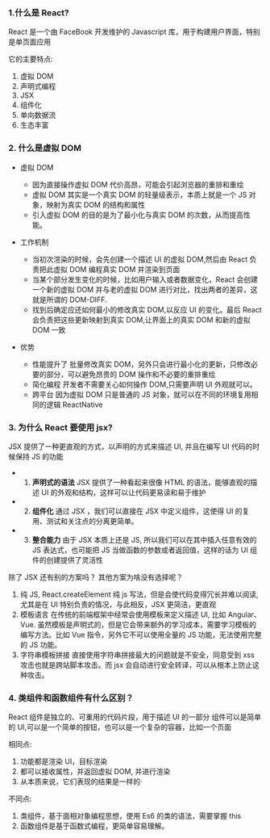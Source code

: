 ### 1.什么是 React?

React 是一个由 FaceBook 开发维护的 Javascript 库，用于构建用户界面，特别是单页面应用

它的主要特点:

1. 虚拟 DOM
2. 声明式编程
3. JSX
4. 组件化
5. 单向数据流
6. 生态丰富

### 2. 什么是虚拟 DOM

- 虚拟 DOM

  - 因为直接操作虚拟 DOM 代价高昂，可能会引起浏览器的重排和重绘
  - 虚拟 DOM 其实是一个真实 DOM 的轻量级表示，本质上就是一个 JS 对象，映射为真实 DOM 的结构和属性
  - 引入虚拟 DOM 的目的是为了最小化与真实 DOM 的次数，从而提高性能。

- 工作机制

  - 当初次渲染的时候，会先创建一个描述 UI 的虚拟 DOM,然后由 React 负责把此虚拟 DOM 编程真实 DOM 并渲染到页面
  - 当某个部分发生变化的时候，比如用户输入或者数据变化，React 会创建一个新的虚拟 DOM 并与老的虚拟 DOM 进行对比，找出两者的差异，这就是所谓的 DOM-DIFF.
  - 找到后确定应还如何最小的修改真实 DOM,以反应 UI 的变化。最后 React 会负责把这些更新映射到真实 DOM,让界面上的真实 DOM 和新的虚拟 DOM 一致

- 优势
  - 性能提升了 批量修改真实 DOM，另外只会进行最小化的更新，只修改必要的部分，可以避免昂贵的 DOM 操作和不必要的重排重绘
  - 简化编程 开发者不需要关心如何操作 DOM,只需要声明 UI 外观就可以。
  - 跨平台 因为虚拟 DOM 只是普通的 JS 对象，就可以在不同的环境复用相同的逻辑 ReactNative

### 3. 为什么 React 要使用 jsx?

JSX 提供了一种更直观的方式，以声明的方式来描述 UI, 并且在编写 UI 代码的时候保持 JS 的功能

- 1. **声明式的语法** JSX 提供了一种看起来很像 HTML 的语法，能够直观的描述 UI 的外观和结构，这样可以让代码更易读和易于维护
- 2. **组件化** 通过 JSX ，我们可以直接在 JSX 中定义组件，这使得 UI 的复用、测试和关注点的分离更简单。
- 3. **整合能力** 由于 JSX 本质上还是 JS, 所以我们可以在其中插入任意有效的 JS 表达式，也可能把 JS 当做函数的参数或者返回值，这样的话为 UI 组件的创建提供了灵活性

除了 JSX 还有别的方案吗？ 其他方案为啥没有选择呢？

1. 纯 JS, React.createElement 纯 js 写法，但是会使代码变得冗长并难以阅读, 尤其是在 UI 特别负责的情况，与此相反，JSX 更简洁，更直观
2. 模板语言 在传统的前端框架中经常会使用模板来定义描述 UI, 比如 Angular、Vue. 虽然模板是声明式的，但是它会带来额外的学习成本，需要学习模板的编写方法。比如 Vue 指令，另外它不可以使用全量的 JS 功能，无法使用完整的 JS 功能。
3. 字符串模板拼接 直接使用字符串拼接最大的问题就是不安全，同意受到 xss 攻击也就是跨站脚本攻击。而 jsx 会自动进行安全转译，可以从根本上防止这种攻击。

### 4. 类组件和函数组件有什么区别？

React 组件是独立的、可重用的代码片段，用于描述 UI 的一部分
组件可以是简单的 UI,可以是一个简单的按钮，也可以是一个复杂的容器，比如一个页面

相同点:

1. 功能都是渲染 UI，目标渲染
2. 都可以接收属性，并返回虚拟 DOM, 并进行渲染
3. 从本质来说，它们表现的结果是一样的·

不同点:

1. 类组件，基于面相对象编程思想，使用 Es6 的类的语法，需要掌握 this
2. 函数组件是基于函数式编程，更简单容易理解。
